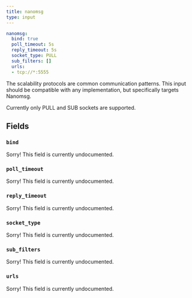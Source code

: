 ```yaml
---
title: nanomsg
type: input
---
```


```yaml
nanomsg:
  bind: true
  poll_timeout: 5s
  reply_timeout: 5s
  socket_type: PULL
  sub_filters: []
  urls:
  - tcp://*:5555
```

The scalability protocols are common communication patterns. This input should
be compatible with any implementation, but specifically targets Nanomsg.

Currently only PULL and SUB sockets are supported.

## Fields

### `bind`

Sorry! This field is currently undocumented.

### `poll_timeout`

Sorry! This field is currently undocumented.

### `reply_timeout`

Sorry! This field is currently undocumented.

### `socket_type`

Sorry! This field is currently undocumented.

### `sub_filters`

Sorry! This field is currently undocumented.

### `urls`

Sorry! This field is currently undocumented.

